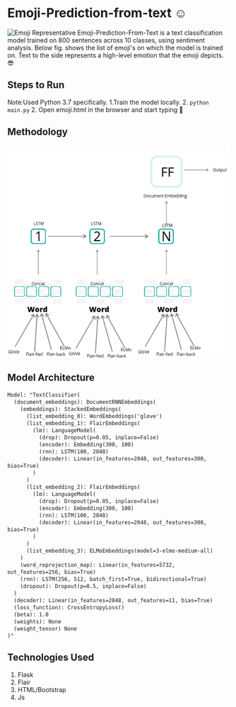 # Emoji-Prediction-from-text :relaxed:

![Emoji Representative](https://twistedsifter.files.wordpress.com/2015/06/the-best-text-emoticons-on-a-single-page.jpg)
Emoji-Prediction-From-Text is a text classification model trained on 800 sentences across 10 classes, using sentiment analysis. Below fig. shows the list of emoji's on which the model is trained on. Text to the side represents a high-level emotion that the emoji depicts. :sunglasses:

## Steps to Run

Note:Used Python 3.7 specifically.
1.Train the model locally. 2. `python main.py` 2. Open emoji.html in the browser and start typing :speech_balloon:

<!--
## Demo
![Text2Emoji Demo](https://github.com/StrixV54/Emoji-Prediction-from-Text/blob/master/demo.gif)
- -->

## Methodology

![Flair Internal](https://github.com/StrixV54/Emoji-Prediction-from-Text/blob/main/assets/flair_internal1.png)

## Model Architecture

```
Model: "TextClassifier(
  (document_embeddings): DocumentRNNEmbeddings(
    (embeddings): StackedEmbeddings(
      (list_embedding_0): WordEmbeddings('glove')
      (list_embedding_1): FlairEmbeddings(
        (lm): LanguageModel(
          (drop): Dropout(p=0.05, inplace=False)
          (encoder): Embedding(300, 100)
          (rnn): LSTM(100, 2048)
          (decoder): Linear(in_features=2048, out_features=300, bias=True)
        )
      )
      (list_embedding_2): FlairEmbeddings(
        (lm): LanguageModel(
          (drop): Dropout(p=0.05, inplace=False)
          (encoder): Embedding(300, 100)
          (rnn): LSTM(100, 2048)
          (decoder): Linear(in_features=2048, out_features=300, bias=True)
        )
      )
      (list_embedding_3): ELMoEmbeddings(model=3-elmo-medium-all)
    )
    (word_reprojection_map): Linear(in_features=5732, out_features=256, bias=True)
    (rnn): LSTM(256, 512, batch_first=True, bidirectional=True)
    (dropout): Dropout(p=0.5, inplace=False)
  )
  (decoder): Linear(in_features=2048, out_features=11, bias=True)
  (loss_function): CrossEntropyLoss()
  (beta): 1.0
  (weights): None
  (weight_tensor) None
)"
```

## Technologies Used

1. Flask
2. Flair
3. HTML/Bootstrap
4. Js
